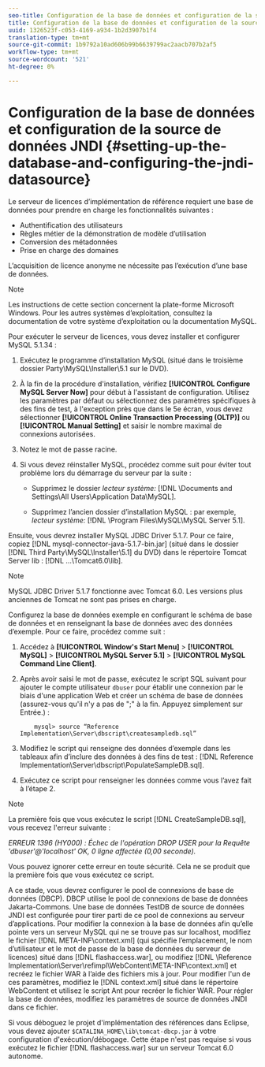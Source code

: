 ```yaml
---
seo-title: Configuration de la base de données et configuration de la source de données JNDI
title: Configuration de la base de données et configuration de la source de données JNDI
uuid: 1326523f-c053-4169-a934-1b2d3907b1f4
translation-type: tm+mt
source-git-commit: 1b9792a10ad606b99b6639799ac2aacb707b2af5
workflow-type: tm+mt
source-wordcount: '521'
ht-degree: 0%

---
```



# Configuration de la base de données et configuration de la source de données JNDI {#setting-up-the-database-and-configuring-the-jndi-datasource}

Le serveur de licences d’implémentation de référence requiert une base de données pour prendre en charge les fonctionnalités suivantes :

* Authentification des utilisateurs
* Règles métier de la démonstration de modèle d’utilisation
* Conversion des métadonnées
* Prise en charge des domaines

L’acquisition de licence anonyme ne nécessite pas l’exécution d’une base de données.

>[!NOTE]
>
>Les instructions de cette section concernent la plate-forme Microsoft Windows. Pour les autres systèmes d’exploitation, consultez la documentation de votre système d’exploitation ou la documentation MySQL.

Pour exécuter le serveur de licences, vous devez installer et configurer MySQL 5.1.34 :

1. Exécutez le programme d’installation MySQL (situé dans le troisième dossier Party\MySQL\Installer\5.1 sur le DVD).
1. À la fin de la procédure d&#39;installation, vérifiez **[!UICONTROL Configure MySQL Server Now]** pour début à l&#39;assistant de configuration. Utilisez les paramètres par défaut ou sélectionnez des paramètres spécifiques à des fins de test, à l&#39;exception près que dans le 5e écran, vous devez sélectionner **[!UICONTROL Online Transaction Processing (OLTP)]** ou **[!UICONTROL Manual Setting]** et saisir le nombre maximal de connexions autorisées.

1. Notez le mot de passe racine.
1. Si vous devez réinstaller MySQL, procédez comme suit pour éviter tout problème lors du démarrage du serveur par la suite :

   * Supprimez le dossier *lecteur système:* [!DNL \Documents and Settings\All Users\Application Data\MySQL].

   * Supprimez l’ancien dossier d’installation MySQL : par exemple, *lecteur système:* [!DNL \Program Files\MySQL\MySQL Server 5.1].

Ensuite, vous devrez installer MySQL JDBC Driver 5.1.7. Pour ce faire, copiez [!DNL mysql-connector-java-5.1.7-bin.jar] (situé dans le dossier [!DNL Third Party\MySQL\Installer\5.1] du DVD) dans le répertoire Tomcat Server lib : [!DNL ...\Tomcat6.0\lib].

>[!NOTE]
>
>MySQL JDBC Driver 5.1.7 fonctionne avec Tomcat 6.0. Les versions plus anciennes de Tomcat ne sont pas prises en charge.

Configurez la base de données exemple en configurant le schéma de base de données et en renseignant la base de données avec des données d’exemple. Pour ce faire, procédez comme suit :

1. Accédez à **[!UICONTROL Window's Start Menu]** > **[!UICONTROL MySQL]** > **[!UICONTROL MySQL Server 5.1]** > **[!UICONTROL MySQL Command Line Client]**.
1. Après avoir saisi le mot de passe, exécutez le script SQL suivant pour ajouter le compte utilisateur `dbuser` pour établir une connexion par le biais d&#39;une application Web et créer un schéma de base de données (assurez-vous qu&#39;il n&#39;y a pas de &quot;;&quot; à la fin. Appuyez simplement sur Entrée.) :

   ```
       mysql> source “Reference Implementation\Server\dbscript\createsampledb.sql”
   ```

1. Modifiez le script qui renseigne des données d’exemple dans les tableaux afin d’inclure des données à des fins de test : [!DNL Reference Implementation\Server\dbscript\PopulateSampleDB.sql].
1. Exécutez ce script pour renseigner les données comme vous l’avez fait à l’étape 2.

>[!NOTE]
>
>La première fois que vous exécutez le script [!DNL CreateSampleDB.sql], vous recevez l&#39;erreur suivante :

*ERREUR 1396 (HY000) : Échec de l&#39;opération DROP USER pour la Requête &#39;dbuser&#39;@&#39;localhost&#39; OK, 0 ligne affectée (0,00 seconde).*

Vous pouvez ignorer cette erreur en toute sécurité. Cela ne se produit que la première fois que vous exécutez ce script.

A ce stade, vous devrez configurer le pool de connexions de base de données (DBCP). DBCP utilise le pool de connexions de base de données Jakarta-Commons. Une base de données TestDB de source de données JNDI est configurée pour tirer parti de ce pool de connexions au serveur d’applications. Pour modifier la connexion à la base de données afin qu’elle pointe vers un serveur MySQL qui ne se trouve pas sur localhost, modifiez le fichier [!DNL META-INF\context.xml] (qui spécifie l’emplacement, le nom d’utilisateur et le mot de passe de la base de données du serveur de licences) situé dans [!DNL flashaccess.war], ou modifiez [!DNL \Reference Implementation\Server\refimpl\WebContent\META-INF\context.xml] et recréez le fichier WAR à l’aide des fichiers mis à jour. Pour modifier l&#39;un de ces paramètres, modifiez le [!DNL context.xml] situé dans le répertoire WebContent et utilisez le script Ant pour recréer le fichier WAR. Pour régler la base de données, modifiez les paramètres de source de données JNDI dans ce fichier.

Si vous déboguez le projet d&#39;implémentation des références dans Eclipse, vous devez ajouter `$CATALINA_HOME\lib\tomcat-dbcp.jar` à votre configuration d&#39;exécution/débogage. Cette étape n&#39;est pas requise si vous exécutez le fichier [!DNL flashaccess.war] sur un serveur Tomcat 6.0 autonome.
